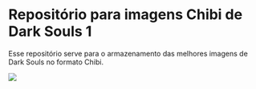 # Repositório para imagens Chibi de Dark Souls 1

Esse repositório serve para o armazenamento das melhores imagens de Dark Souls no formato Chibi.

<img src="/home/eduardo/Documentos/ChibiSouls/chibi_knight.jpg">